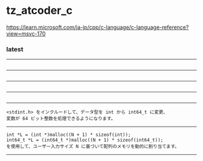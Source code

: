 # tz_atcoder_c

https://learn.microsoft.com/ja-jp/cpp/c-language/c-language-reference?view=msvc-170

### latest
---
```

```
---
```

```
---
```

```
---
```

```
---
```
<stdint.h> をインクルードして、データ型を int から int64_t に変更、
変数が 64 ビット整数を処理できるようになります。
```
---
```
int *L = (int *)malloc((N + 1) * sizeof(int)); 
int64_t *L = (int64_t *)malloc((N + 1) * sizeof(int64_t));
を使用して、ユーザー入力サイズ N に基づいて配列のメモリを動的に割り当てます。
```
---
